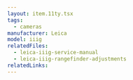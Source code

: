 ```yaml
---
layout: item.11ty.tsx
tags:
  - cameras
manufacturer: Leica
model: iiig
relatedFiles:
  - leica-iiig-service-manual
  - leica-iiig-rangefinder-adjustments
relatedLinks:
---
```

